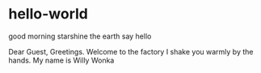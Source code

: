 # hello-world
good morning starshine the earth say hello

Dear Guest, Greetings.
Welcome to the factory 
I shake you warmly by the hands. My name is Willy Wonka
